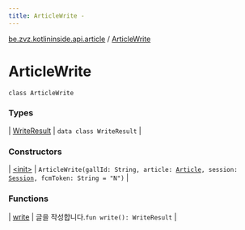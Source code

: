 ```yaml
---
title: ArticleWrite - 
---
```


[be.zvz.kotlininside.api.article](../index.html) / [ArticleWrite](./index.html)

# ArticleWrite

`class ArticleWrite`

### Types

| [WriteResult](-write-result/index.html) | `data class WriteResult` |

### Constructors

| [&lt;init&gt;](-init-.html) | `ArticleWrite(gallId: String, article: `[`Article`](../../be.zvz.kotlininside.api.type/-article/index.html)`, session: `[`Session`](../../be.zvz.kotlininside.session/-session/index.html)`, fcmToken: String = "N")` |

### Functions

| [write](write.html) | 글을 작성합니다.`fun write(): WriteResult` |


